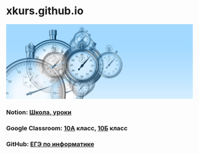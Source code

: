 # xkurs.github.io
![Start](img/time-g28ecd4d16_1920-1024x410.jpg "Start")
### Notion: [Школа, уроки](https://adjoining-approach-866.notion.site/School-4f36c7650e6941378b57e1b5bb74ee95 "Notion")
### Google Classroom: [10А](https://classroom.google.com/c/MzgzMTI4MDA3NTEx?cjc=3h5ncfo) класс, [10Б](https://classroom.google.com/c/MzIwMTM0NDI3MTQy?cjc=aspu2gb) класс
### GitHub: [ЕГЭ по информатике](https://xkurs.github.io/KEGE/)

<!---
xkurs/xkurs is a ✨ special ✨ repository because its `README.md` (this file) appears on your GitHub profile.
You can click the Preview link to take a look at your changes.
--->
